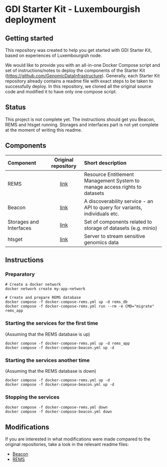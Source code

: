 # GDI Starter Kit - Luxembourgish deployment

## Getting started
This repository was created to help you get started with GDI Starter Kit, based on experiences of Luxembourgish node.

We would like to provide you with an all-in-one Docker Compose script and set of instructions/notes to deploy the components of the Starter Kit (<https://github.com/GenomicDataInfrastructure>). 
Generally, each Starter Kit repository already contains a readme file with exact steps to be taken to successfully deploy.
In this repository, we cloned all the original source code and modified it to have only one compose script. 

## Status
This project is not complete yet. The instructions should get you Beacon, REMS and htsget running. Storages and interfaces part is not yet complete at the moment of writing this readme.

## Components

| Component | Original repository | Short description |
| :---        |    :----:   |          :--- |
| REMS | [link](https://github.com/GenomicDataInfrastructure/starter-kit-rems/tree/main) | Resource Entitlement Management System to manage access rights to datasets |
| Beacon | [link](https://github.com/GenomicDataInfrastructure/starter-kit-beacon2-ri-api) | A discoverability service - an API to query for variants, individuals etc. |
| Storages and Interfaces | [link](https://github.com/GenomicDataInfrastructure/starter-kit-storage-and-interfaces) | Set of components related to storage of datasets (e.g. minio)  |
| htsget | [link](https://github.com/GenomicDataInfrastructure/starter-kit-htsget) | Server to stream sensitive genomics data |

## Instructions

### Preparatory
```
# Create a docker network
docker network create my-app-network

# Create and prepare REMS database
docker compose -f docker-compose-rems.yml up -d rems_db
docker compose -f docker-compose-rems.yml run --rm -e CMD="migrate" rems_app
```

### Starting the services for the first time
(Assuming that the REMS database is up)
```
docker compose -f docker-compose-rems.yml up -d rems_app
docker compose -f docker-compose-beacon.yml up -d
```

### Starting the services another time
(Assuming that the REMS database is down)
```
docker compose -f docker-compose-rems.yml up -d
docker compose -f docker-compose-beacon.yml up -d
```

### Stopping the services
```
docker compose -f docker-compose-rems.yml down
docker compose -f docker-compose-beacon.yml down
```

## Modifications
If you are interested in what modifications were made compared to the original repositories, take a look in the relevant readme files:
* [Beacon](-/blob/main/README_BEACON.md)
* [REMS](-/blob/main/README_REMS.md)